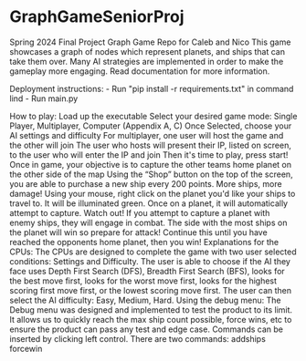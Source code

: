 # GraphGameSeniorProj
Spring 2024 Final Project Graph Game Repo for Caleb and Nico
This game showcases a graph of nodes which represent planets, and ships that can take them over.
Many AI strategies are implemented in order to make the gameplay more engaging.
Read documentation for more information.

Deployment instructions:
    - Run "pip install -r requirements.txt" in command lind
    - Run main.py

How to play:
Load up the executable
Select your desired game mode: Single Player, Multiplayer, Computer (Appendix A, C)
Once Selected, choose your AI settings and difficulty
For multiplayer, one user will host the game and the other will join
The user who hosts will present their IP, listed on screen, to the user who will enter the IP and join
Then it's time to play, press start!
Once in game, your objective is to capture the other teams home planet on the other side of the map
Using the “Shop” button on the top of the screen, you are able to purchase a new ship every 200 points. More ships, more damage!
Using your mouse, right click on the planet you'd like your ships to travel to. It will be illuminated green.
Once on a planet, it will automatically attempt to capture.
Watch out! If you attempt to capture a planet with enemy ships, they will engage in combat. The side with the most ships on the planet will win so prepare for attack!
 Continue this until you have reached the opponents home planet, then you win!
Explanations for the CPUs:
The CPUs are designed to complete the game with two user selected conditions: Settings and Difficulty.
The user is able to choose if the AI they face uses Depth First Search (DFS), Breadth First Search (BFS), looks for the best move first, looks for the worst move first, looks for the highest scoring first move first, or the lowest scoring move first.
The user can then select the AI difficulty: Easy, Medium, Hard.
Using the debug menu:
The Debug menu was designed and implemented to test the product to its limit. It allows us to quickly reach the max ship count possible, force wins, etc to ensure the product can pass any test and edge case.
Commands can be inserted by clicking left control. There are two commands:
addships <playernum> <ship amount>
forcewin <playernum>
